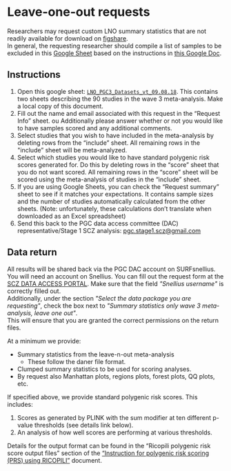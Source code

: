 # Leave-one-out requests

Researchers may request custom LNO summary statistics that are not readily available for download on [figshare](https://figshare.com/articles/dataset/scz2022/19426775). <br>
In general, the requesting researcher should compile a list of samples to be excluded in this [Google Sheet](https://docs.google.com/spreadsheets/d/1rdb5Dzvls87X9UJ-UmUVpGWTPt6Rv3h25JFjjhO3Ei0/edit?gid=0#gid=0) based on the instructions in [this Google Doc](https://docs.google.com/document/d/1Z3eNTOAsybHXeWLqsiy-jCWAMqA8_4ZD2UEziJao2Wo/edit?tab=t.0).

## Instructions
1. Open this google sheet: [`LNO_PGC3_Datasets_vt_09.08.18`](https://docs.google.com/spreadsheets/d/1rdb5Dzvls87X9UJ-UmUVpGWTPt6Rv3h25JFjjhO3Ei0/edit?gid=0#gid=0). This contains two sheets describing the 90 studies in the wave 3 meta-analysis. Make a local copy of this document.
2. Fill out the name and email associated with this request in the “Request Info” sheet. ou Additionally please answer whether or not you would like to have samples scored and any additional comments. 
3. Select studies that you wish to have included in the meta-analysis by deleting rows from the “include” sheet. All remaining rows in the "include” sheet will be meta-analyzed.
4. Select which studies you would like to have standard polygenic risk scores generated for. Do this by deleting rows in the “score” sheet that you do not want scored. All remaining rows in the “score” sheet will be scored using the meta-analysis of studies in the “include” sheet.
5. If you are using Google Sheets, you can check the “Request summary” sheet to see if it matches your expectations. It contains sample sizes and the number of studies automatically calculated from the other sheets. (Note: unfortunately, these calculations don’t translate when downloaded as an Excel spreadsheet)
6. Send this back to the PGC data access committee (DAC) representative/Stage 1 SCZ analysis: pgc.stage1.scz@gmail.com  

## Data return
All results will be shared back via the PGC DAC account on SURFsnellius. You will need an account on Snellius. You can fill out the request form at the [SCZ DATA ACCESS PORTAL](https://pgcdataaccess.formstack.com/forms/pgc_data_access_scz). Make sure that the field *"Snellius username"* is correctly filled out. <br> Additionally, under the section *"Select the data package you are requesting"*, check the box next to *"Summary statistics only wave 3 meta-analysis, leave one out"*. <br> This will ensure that you are granted the correct permissions on the return files.

At a minimum we provide: <br>
- Summary statistics from the leave-n-out meta-analysis  <br>
    - These follow the daner file format.  <br>
- Clumped summary statistics to be used for scoring analyses.  <br>
- By request also Manhattan plots, regions plots, forest plots, QQ plots, etc.  <br>

If specified above, we provide standard polygenic risk scores. This includes:
1. Scores as generated by PLINK with the sum modifier at ten different p-value thresholds (see details link below).
2. An analysis of how well scores are performing at various thresholds.

Details for the output format can be found in the “Ricopili polygenic risk score output files” section of the [“Instruction for polygenic risk scoring (PRS) using RICOPILI”](https://docs.google.com/document/d/10jvLvnrPIz9zRKlRfMeW8HsHDxEIbs84yP3Ugjhj31E/edit?tab=t.0) document.
